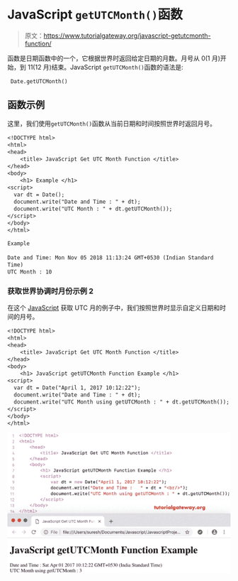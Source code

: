 # JavaScript `getUTCMonth()`函数

> 原文：<https://www.tutorialgateway.org/javascript-getutcmonth-function/>

函数是日期函数中的一个，它根据世界时返回给定日期的月数。月号从 0(1 月)开始，到 11(12 月)结束。JavaScript `getUTCMonth()`函数的语法是:

```
 Date.getUTCMonth()
```

## 函数示例

这里，我们使用`getUTCMonth()`函数从当前日期和时间按照世界时返回月号。

```
<!DOCTYPE html>
<html>
<head>
    <title> JavaScript Get UTC Month Function </title>
</head>
<body>
    <h1> Example </h1>
<script>
  var dt = Date();  
  document.write("Date and Time : " + dt);
  document.write("UTC Month : " + dt.getUTCMonth());
</script>
</body>
</html>
```

```
Example

Date and Time: Mon Nov 05 2018 11:13:24 GMT+0530 (Indian Standard Time)
UTC Month : 10
```

### 获取世界协调时月份示例 2

在这个 [JavaScript](https://www.tutorialgateway.org/javascript/) 获取 UTC 月的例子中，我们按照世界时显示自定义日期和时间的月号。

```
<!DOCTYPE html>
<html>
<head>
    <title> JavaScript Get UTC Month Function </title>
</head>
<body>
    <h1> JavaScript getUTCMonth Function Example </h1>
<script>
  var dt = Date("April 1, 2017 10:12:22");
  document.write("Date and Time : " + dt);
  document.write("UTC Month using getUTCMonth : " + dt.getUTCMonth());
</script>
</body>
</html>
```

![JavaScript getUTCMonth Function 2](img/e04b13b942528c4f18114ca41624763a.png)